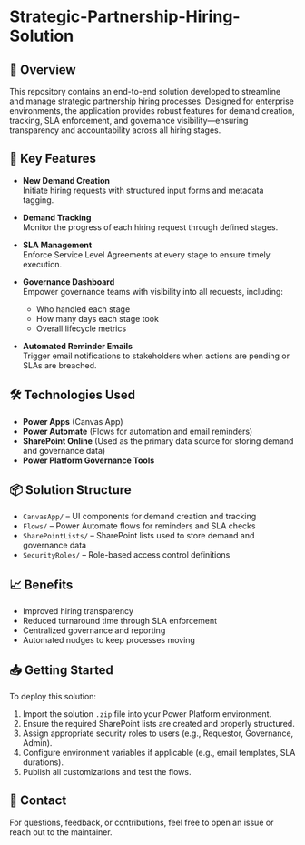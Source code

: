 # Strategic-Partnership-Hiring-Solution
## 🚀 Overview

This repository contains an end-to-end solution developed to streamline and manage strategic partnership hiring processes. Designed for enterprise environments, the application provides robust features for demand creation, tracking, SLA enforcement, and governance visibility—ensuring transparency and accountability across all hiring stages.

## 🎯 Key Features

- **New Demand Creation**  
  Initiate hiring requests with structured input forms and metadata tagging.

- **Demand Tracking**  
  Monitor the progress of each hiring request through defined stages.

- **SLA Management**  
  Enforce Service Level Agreements at every stage to ensure timely execution.

- **Governance Dashboard**  
  Empower governance teams with visibility into all requests, including:
  - Who handled each stage
  - How many days each stage took
  - Overall lifecycle metrics

- **Automated Reminder Emails**  
  Trigger email notifications to stakeholders when actions are pending or SLAs are breached.

## 🛠️ Technologies Used

- **Power Apps** (Canvas App)
- **Power Automate** (Flows for automation and email reminders)
- **SharePoint Online** (Used as the primary data source for storing demand and governance data)
- **Power Platform Governance Tools**

## 📦 Solution Structure

- `CanvasApp/` – UI components for demand creation and tracking  
- `Flows/` – Power Automate flows for reminders and SLA checks  
- `SharePointLists/` – SharePoint lists used to store demand and governance data  
- `SecurityRoles/` – Role-based access control definitions

## 📈 Benefits

- Improved hiring transparency  
- Reduced turnaround time through SLA enforcement  
- Centralized governance and reporting  
- Automated nudges to keep processes moving

## 📥 Getting Started

To deploy this solution:

1. Import the solution `.zip` file into your Power Platform environment.
2. Ensure the required SharePoint lists are created and properly structured.
3. Assign appropriate security roles to users (e.g., Requestor, Governance, Admin).
4. Configure environment variables if applicable (e.g., email templates, SLA durations).
5. Publish all customizations and test the flows.

## 📧 Contact

For questions, feedback, or contributions, feel free to open an issue or reach out to the maintainer.
